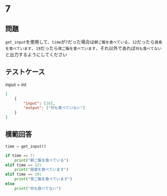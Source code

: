 # 7

## 問題

`get_input`を使用して、`time`が`7`だった場合は`朝ご飯を食べている`、`12`だったら`昼食を食べています`、`19`だったら`夜ご飯を食べています`、それ以外であれば`何も食べてない`と出力するようにしてください

## テストケース
input = int
```json
[
	{
		"input": [16],
		"output": ["何も食べていない"]
  	}
]
```

## 模範回答
```python
time = get_input()

if time == 7:
	print("朝ご飯を食べている")
elif time == 12:
	print("昼食を食べています")
elif time == 19:
	print("夜ご飯を食べています")
else
	print("何も食べてない")
```